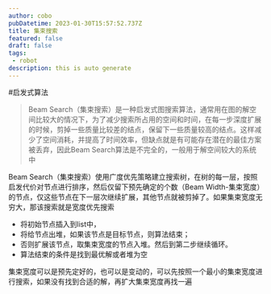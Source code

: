 ```yaml
---
author: cobo
pubDatetime: 2023-01-30T15:57:52.737Z
title: 集束搜索
featured: false
draft: false
tags:
 - robot
description: this is auto generate
---
```

#启发式算法 

>Beam Search（集束搜索）是一种启发式图搜索算法，通常用在图的解空间比较大的情况下，为了减少搜索所占用的空间和时间，在每一步深度扩展的时候，剪掉一些质量比较差的结点，保留下一些质量较高的结点。这样减少了空间消耗，并提高了时间效率，但缺点就是有可能存在潜在的最佳方案被丢弃，因此Beam Search算法是不完全的，一般用于解空间较大的系统中

Beam Search（集束搜索）使用广度优先策略建立搜索树，在树的每一层，按照启发代价对节点进行排序，然后仅留下预先确定的个数（Beam Width-集束宽度）的节点，仅这些节点在下一层次继续扩展，其他节点就被剪掉了。如果集束宽度无穷大，那该搜索就是宽度优先搜索

-   将初始节点插入到list中，
-   将给节点出堆，如果该节点是目标节点，则算法结束；
-   否则扩展该节点，取集束宽度的节点入堆。然后到第二步继续循环。
-   算法结束的条件是找到最优解或者堆为空

集束宽度可以是预先定好的，也可以是变动的，可以先按照一个最小的集束宽度进行搜索，如果没有找到合适的解，再扩大集束宽度再找一遍

